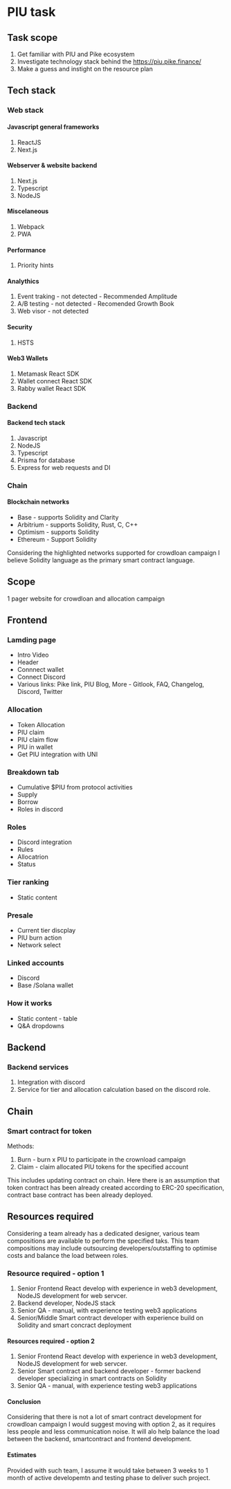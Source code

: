 # PIU task

## Task scope

1. Get familiar with PIU and Pike ecosystem
2. Investigate technology stack behind the <https://piu.pike.finance/>
3. Make a guess and instight on the resource plan

## Tech stack

### Web stack

#### Javascript general frameworks

1. ReactJS
2. Next.js

#### Webserver & website backend

1. Next.js
2. Typescript
3. NodeJS

#### Miscelaneous

1. Webpack
2. PWA

#### Performance

1. Priority hints

#### Analythics

1. Event traking - not detected - Recommended Amplitude
2. A/B testing - not detected - Recomended Growth Book
3. Web visor - not detected  

#### Security

1. HSTS

#### Web3 Wallets

1. Metamask React SDK
2. Wallet connect React SDK
3. Rabby wallet React SDK

### Backend

#### Backend tech stack

1. Javascript
2. NodeJS
3. Typescript
4. Prisma for database
5. Express for web requests and DI

### Chain

#### Blockchain networks

+ Base - supports Solidity and Clarity
+ Arbitrium - supports Solidity, Rust, C, C++
+ Optimism - supports Solidity
+ Ethereum - Support Solidity

Considering the highlighted networks supported for crowdloan campaign I believe Solidity language as the primary smart contract language.

## Scope

1 pager website for crowdloan and allocation campaign

## Frontend

### Lamding page

+ Intro Video
+ Header
+ Connnect wallet
+ Connect Discord
+ Various links: Pike link, PIU Blog, More - Gitlook, FAQ, Changelog, Discord, Twitter

### Allocation

+ Token Allocation
+ PIU claim
+ PIU claim flow
+ PIU in wallet
+ Get PIU integration with UNI

### Breakdown tab

+ Cumulative $PIU from protocol activities
+ Supply
+ Borrow
+ Roles in discord

### Roles

+ Discord integration
+ Rules
+ Allocatrion
+ Status

### Tier ranking

+ Static content

### Presale

+ Current tier discplay
+ PIU burn action
+ Network select

### Linked accounts

+ Discord
+ Base /Solana wallet

### How it works

+ Static content - table
+ Q&A dropdowns

## Backend

### Backend services

1. Integration with discord
2. Service for tier and allocation calculation based on the discord role.

## Chain

### Smart contract for token

Methods:

1. Burn - burn x PIU to participate in the crownload campaign
2. Claim - claim allocated PIU tokens for the specified account

This includes updating contract on chain. Here there is an assumption that token contract has been already created according to ERC-20 specification, contract base contract has been already deployed.

## Resources required

Considering a team already has a dedicated designer, various team compositions are available to perform the specified taks. This team compositions may include outsourcing developers/outstaffing to optimise costs and balance the load between roles.

### Resource required - option 1

1. Senior Frontend React develop with experience in web3 development, NodeJS development for web servcer.
2. Backend developer, NodeJS stack
3. Senior QA - manual, with experience testing web3 applications
4. Senior/Middle Smart contract developer with experience build on Solidity and smart concract deployment

#### Resources required - option 2

1. Senior Frontend React develop with experience in web3 development, NodeJS development for web servcer.
2. Senior Smart contract and backend developer - former backend developer specializing in smart contracts on Solidity
3. Senior QA - manual, with experience testing web3 applications

#### Conclusion

Considering that there is not a lot of smart contract development for crowdloan campaign I would suggest moving with option 2, as it requires less people and less communication noise. It will alo help balance the load between the backend, smartcontract and frontend development.

#### Estimates

Provided with such team, I assume it would take between 3 weeks to 1 month of active developemtn and testing phase to deliver such project.
